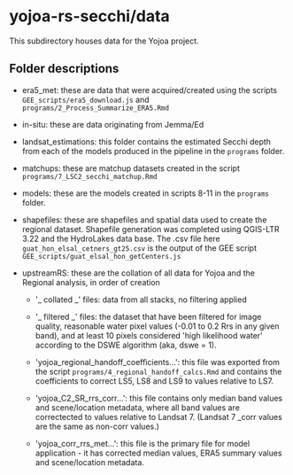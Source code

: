 # yojoa-rs-secchi/data

This subdirectory houses data for the Yojoa project. 

## Folder descriptions

* era5_met: these are data that were acquired/created using the scripts `GEE_scripts/era5_download.js` and `programs/2_Process_Summarize_ERA5.Rmd`

* in-situ: these are data originating from Jemma/Ed

* landsat_estimations: this folder contains the estimated Secchi depth from each of the models produced in the pipeline in the `programs` folder. 

* matchups: these are matchup datasets created in the script `programs/7_LSC2_secchi_matchup.Rmd`

* models: these are the models created in scripts 8-11 in the `programs` folder.

* shapefiles: these are shapefiles and spatial data used to create the regional dataset. Shapefile generation was completed using QGIS-LTR 3.22 and the HydroLakes data base. The .csv file here `guat_hon_elsal_cetners_gt25.csv` is the output of the GEE script `GEE_scripts/guat_elsal_hon_getCenters.js`

* upstreamRS: these are the collation of all data for Yojoa and the Regional analysis, in order of creation

    * '_ collated _' files: data from all stacks, no filtering applied
    
    * '_ filtered _' files: the dataset that have been filtered for image quality, reasonable water pixel values (-0.01 to 0.2 Rrs in any given band), and at least 10 pixels considered 'high likelihood water' according to the DSWE algorithm (aka, dswe = 1).

    * 'yojoa_regional_handoff_coefficients...': this file was exported from the script `programs/4_regional_handoff_calcs.Rmd` and contains the coefficients to correct LS5, LS8 and LS9 to values relative to LS7.

    * 'yojoa_C2_SR_rrs_corr...': this file contains only median band values and scene/location metadata, where all band values are correctected to values relative to Landsat 7. (Landsat 7 _corr values are the same as non-corr values.)

    * 'yojoa_corr_rrs_met...': this file is the primary file for model application - it has corrected median values, ERA5 summary values and scene/location metadata.
